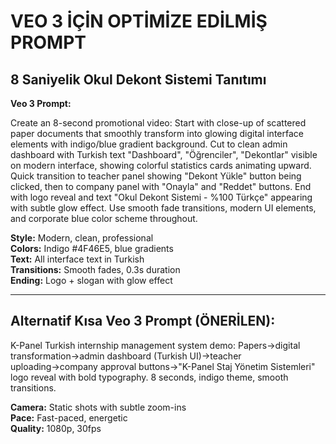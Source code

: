 # VEO 3 İÇİN OPTİMİZE EDİLMİŞ PROMPT

## 8 Saniyelik Okul Dekont Sistemi Tanıtımı

**Veo 3 Prompt:**

Create an 8-second promotional video: Start with close-up of scattered paper documents that smoothly transform into glowing digital interface elements with indigo/blue gradient background. Cut to clean admin dashboard with Turkish text "Dashboard", "Öğrenciler", "Dekontlar" visible on modern interface, showing colorful statistics cards animating upward. Quick transition to teacher panel showing "Dekont Yükle" button being clicked, then to company panel with "Onayla" and "Reddet" buttons. End with logo reveal and text "Okul Dekont Sistemi - %100 Türkçe" appearing with subtle glow effect. Use smooth fade transitions, modern UI elements, and corporate blue color scheme throughout.

**Style:** Modern, clean, professional  
**Colors:** Indigo #4F46E5, blue gradients  
**Text:** All interface text in Turkish  
**Transitions:** Smooth fades, 0.3s duration  
**Ending:** Logo + slogan with glow effect

---

## Alternatif Kısa Veo 3 Prompt (ÖNERİLEN):

K-Panel Turkish internship management system demo: Papers→digital transformation→admin dashboard (Turkish UI)→teacher uploading→company approval buttons→"K-Panel Staj Yönetim Sistemleri" logo reveal with bold typography. 8 seconds, indigo theme, smooth transitions.

**Camera:** Static shots with subtle zoom-ins  
**Pace:** Fast-paced, energetic  
**Quality:** 1080p, 30fps